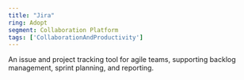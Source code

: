 ```yaml
---
title: "Jira"
ring: Adopt
segment: Collaboration Platform
tags: ['CollaborationAndProductivity']
---
```

An issue and project tracking tool for agile teams, supporting backlog management, sprint planning, and reporting.
